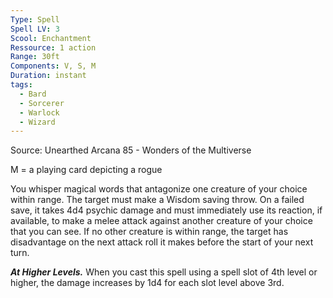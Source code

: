 ```yaml
---
Type: Spell
Spell LV: 3
Scool: Enchantment
Ressource: 1 action
Range: 30ft
Components: V, S, M
Duration: instant
tags:
  - Bard
  - Sorcerer
  - Warlock
  - Wizard
---
```

Source: Unearthed Arcana 85 - Wonders of the Multiverse

M = a playing card depicting a rogue

You whisper magical words that antagonize one creature of your choice within range. The target must make a Wisdom saving throw. On a failed save, it takes 4d4 psychic damage and must immediately use its reaction, if available, to make a melee attack against another creature of your choice that you can see. If no other creature is within range, the target has disadvantage on the next attack roll it makes before the start of your next turn.

**_At Higher Levels._** When you cast this spell using a spell slot of 4th level or higher, the damage increases by 1d4 for each slot level above 3rd.
